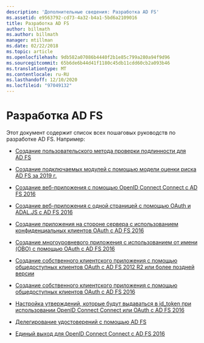 ```yaml
---
description: 'Дополнительные сведения: Разработка AD FS'
ms.assetid: e9563792-cd73-4a32-b4a1-5bd6a2109016
title: Разработка AD FS
author: billmath
ms.author: billmath
manager: mtillman
ms.date: 02/22/2018
ms.topic: article
ms.openlocfilehash: 9db582a07086b4440f2b1e85c799a280a94f9d96
ms.sourcegitcommit: 65b6de6b44d41f1180c45db11cdd60cb2a093b46
ms.translationtype: MT
ms.contentlocale: ru-RU
ms.lasthandoff: 12/10/2020
ms.locfileid: "97049132"
---
```

# <a name="ad-fs-development"></a>Разработка AD FS


Этот документ содержит список всех пошаговых руководств по разработке AD FS. Например:


- [Создание пользовательского метода проверки подлинности для AD FS](../ad-fs/development/ad-fs-build-custom-auth-method.md)

- [Создание подключаемых модулей с помощью модели оценки риска AD FS за 2019 г.](../ad-fs/development/ad-fs-risk-assessment-model.md)

- [Создание веб-приложения с помощью OpenID Connect Connect с AD FS 2016](../ad-fs/development/Enabling-OpenId-Connect-with-AD-FS.md)

- [Создание веб-приложения с одной страницей с помощью OAuth и ADAL.JS с AD FS 2016](../ad-fs/development/Single-Page-Application-with-AD-FS.md)

- [Создание приложения на стороне сервера с использованием конфиденциальных клиентов OAuth с AD FS 2016](./development/enabling-oauth-confidential-clients-with-ad-fs.md)

- [Создание многоуровневого приложения с использованием от имени (OBO) с помощью OAuth с AD FS 2016](./development/ad-fs-on-behalf-of-authentication-in-windows-server.md)

- [Создание собственного клиентского приложения с помощью общедоступных клиентов OAuth с AD FS 2012 R2 или более поздней версии](/previous-versions/adfs-windows-server-2012R2/dn633593(v=msdn.10))

- [Создание собственного клиентского приложения с помощью общедоступных клиентов OAuth с AD FS 2016](../ad-fs/development/native-client-with-ad-fs.md)

- [Настройка утверждений, которые будут выдаваться в id_token при использовании OpenID Connect Connect или OAuth с AD FS 2016](./development/custom-id-tokens-in-ad-fs.md)

- [Делегирование удостоверений с помощью AD FS](../ad-fs/development/ad-fs-identity-delegation.md)

- [Единый выход для OpenID Connect Connect с AD FS 2016](../ad-fs/development/ad-fs-logout-openid-connect.md)
